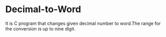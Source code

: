 # Decimal-to-Word
It is C program that changes given decimal number to word.The range for the conversion is up to nine digit.
